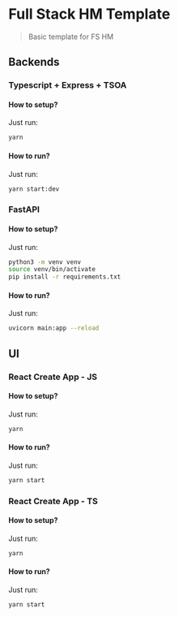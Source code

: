 # Full Stack HM Template

> Basic template for FS HM

## Backends

### Typescript + Express + TSOA

#### How to setup?

Just run:

```sh
yarn
```

#### How to run?

Just run:

```sh
yarn start:dev
```

### FastAPI

#### How to setup?

Just run:

```sh
python3 -m venv venv
source venv/bin/activate
pip install -r requirements.txt
```

#### How to run?

Just run:

```sh
uvicorn main:app --reload
```

## UI

### React Create App - JS

#### How to setup?

Just run:

```sh
yarn
```

#### How to run?

Just run:

```sh
yarn start
```

### React Create App - TS

#### How to setup?

Just run:

```sh
yarn
```

#### How to run?

Just run:

```sh
yarn start
```
